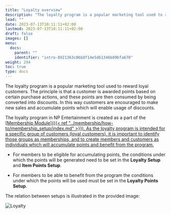 ```yaml
---
title: "Loyalty overview"
description: "The loyalty program is a popular marketing tool used to reward loyal customers. The principle is that a customer is awarded points based on certain purchase actions, and these points are then consumed by being converted into discounts."
lead: ""
date: 2023-07-13T10:11:11+02:00
lastmod: 2023-07-13T10:11:11+02:00
draft: false
images: []
menu:
  docs:
    parent: ""
    identifier: "intro-8921363c06b8f14e5db1346b89bfa670"
weight: 294
toc: true
type: docs
---
```


The loyalty program is a popular marketing tool used to reward loyal customers. The principle is that a customer is awarded points based on certain purchase actions, and these points are then consumed by being converted into discounts. In this way customers are encouraged to make new sales and accumulate points which will enable usage of discounts.

The loyalty program in NP Entertainment is created as a part of the [<ins>Membership Module<ins>]({{< ref "../membership/how-to/membership_setup/index.md" >}}). As the loyalty program is intended for a specific group of customers (loyal customers), it is important to identify those groups as memberships, and to create members and customers as individuals which will accumulate points and benefit from the program. 

- For members to be eligible for accumulating points, the conditions under which the points will be generated need to be set in the **Loyalty Setup** and **Item Points Setup**. 

- For members to be able to benefit from the program the conditions under which the points will be used must be set in the **Loyalty Points Setup**. 

The relation between setups is illustrated in the provided image:

![Loyalty](Loyalty%20relations.png)
